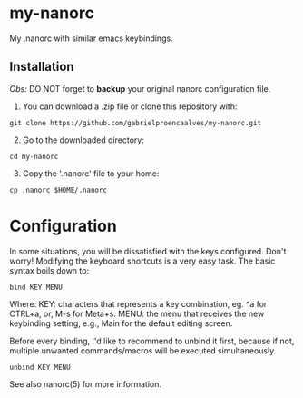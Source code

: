 # my-nanorc

My .nanorc with similar emacs keybindings.


## Installation

_Obs:_ DO NOT forget to **backup** your original nanorc configuration file.

1. You can download a .zip file or clone this repository with:

`git clone https://github.com/gabrielproencaalves/my-nanorc.git`

2. Go to the downloaded directory:

`cd my-nanorc`

3. Copy the '.nanorc' file to your home:

`cp .nanorc $HOME/.nanorc`

# Configuration

In some situations, you will be dissatisfied with the keys configured. Don't worry! Modifying the keyboard shortcuts is a very easy task. The basic syntax boils down to:

`bind KEY MENU`

Where:
    KEY: characters that represents a key combination, eg. ^a for CTRL+a, or, M-s for Meta+s.
    MENU: the menu that receives the new keybinding setting, e.g., Main for the default editing screen.

Before every binding, I'd like to recommend to unbind it first, because if not, multiple unwanted commands/macros will be executed simultaneously.

`unbind KEY MENU`

See also nanorc(5) for more information.
